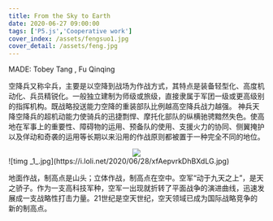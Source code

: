 ```yaml
---
title: From the Sky to Earth
date: 2020-06-27 09:00:00
tags: ['P5.js','Cooperative work']
cover_index: /assets/fengsuo1.jpg
cover_detail: /assets/feng.jpg
---
```


MADE: Tobey Tang , Fu Qinqing


空降兵又称伞兵，主要是以空降到战场为作战方式，其特点是装备轻型化、高度机动化、兵员精锐化。一般独立建制为师级或旅级，直接隶属于军团一级或更高级别的指挥机构。既战略投送能力空降的重装部队比例越高空降兵战力越强。
神兵天降空降兵的超机动能力使骑兵的迅捷剽悍、摩托化部队的纵横驰骋黯然失色。使高地在军事上的重要性、障碍物的运用、预备队的使用、支援火力的协同、侧翼掩护以及佯动和奇袭的运用等长期以来沿用的作战原则都被置于一种完全不同的地位。

<div align=center><img src="https://i.loli.net/2020/06/28/xfAepvrkDhBXdLG.jpg"/></div>
![timg _1_.jpg](https://i.loli.net/2020/06/28/xfAepvrkDhBXdLG.jpg)

地面作战，制高点是山头；立体作战，制高点在空中。空军“动于九天之上”，是天之骄子。作为一支高科技军种，空军一出现就折转了平面战争的演进曲线，迅速发展成一支战略性打击力量。21世纪是空天世纪，空天领域已成为国际战略竞争的新的制高点。